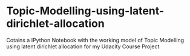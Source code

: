 # Topic-Modelling-using-latent-dirichlet-allocation
Cotains a IPython Notebook with the working model of Topic Modelling using latent dirichlet allocation for my Udacity Course Project

